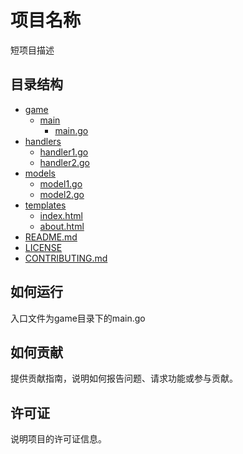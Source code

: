 # 项目名称

短项目描述

## 目录结构

- [game](./game)
    - [main](./game/main)
      - [main.go](./game/main/main.go)
- [handlers](./src/handlers)
    - [handler1.go](./src/handlers/handler1.go)
    - [handler2.go](./src/handlers/handler2.go)
- [models](./src/models)
    - [model1.go](./src/models/model1.go)
    - [model2.go](./src/models/model2.go)
- [templates](./templates)
    - [index.html](./templates/index.html)
    - [about.html](./templates/about.html)
- [README.md](./README.md)
- [LICENSE](./LICENSE)
- [CONTRIBUTING.md](./CONTRIBUTING.md)

## 如何运行

入口文件为game目录下的main.go

## 如何贡献

提供贡献指南，说明如何报告问题、请求功能或参与贡献。

## 许可证

说明项目的许可证信息。

